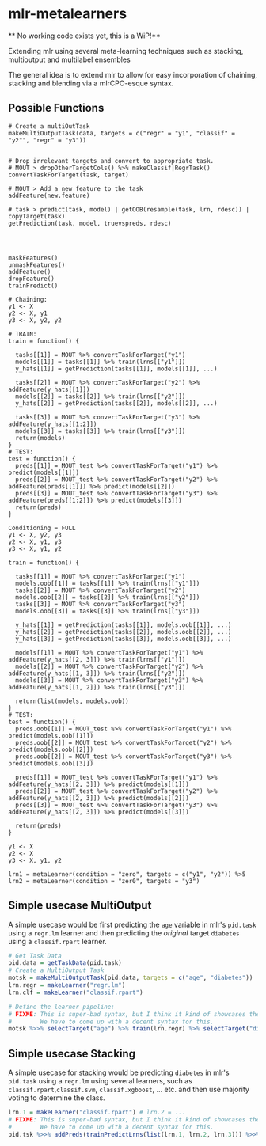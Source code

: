 # mlr-metalearners

** No working code exists yet, this is a WiP!** 

Extending mlr using several meta-learning techniques such as stacking, multioutput and multilabel ensembles

The general idea is to extend mlr to allow for easy incorporation of chaining, stacking and blending 
via a mlrCPO-esque syntax.


## Possible Functions

```
# Create a multiOutTask
makeMultiOutputTask(data, targets = c("regr" = "y1", "classif" = "y2"", "regr" = "y3"))


# Drop irrelevant targets and convert to appropriate task.
# MOUT > dropOtherTargetCols() %>% makeClassif|RegrTask()
convertTaskForTarget(task, target)

# MOUT > Add a new feature to the task
addFeature(new.feature)

# task > predict(task, model) | getOOB(resample(task, lrn, rdesc)) | copyTarget(task)
getPrediction(task, model, truevspreds, rdesc)




maskFeatures()
unmaskFeatures()
addFeature()
dropFeature()
trainPredict()

# Chaining:
y1 <- X
y2 <- X, y1
y3 <- X, y2, y2

# TRAIN:
train = function() {
  
  tasks[[1]] = MOUT %>% convertTaskForTarget("y1")
  models[[1]] = tasks[[1]] %>% train(lrns[["y1"]])
  y_hats[[1]] = getPrediction(tasks[[1]], models[[1]], ...)
  
  tasks[[2]] = MOUT %>% convertTaskForTarget("y2") %>% addFeature(y_hats[[1]])
  models[[2]] = tasks[[2]] %>% train(lrns[["y2"]])
  y_hats[[2]] = getPrediction(tasks[[2]], models[[2]], ...)
  
  tasks[[3]] = MOUT %>% convertTaskForTarget("y3") %>% addFeature(y_hats[[1:2]])
  models[[3]] = tasks[[3]] %>% train(lrns[["y3"]])
  return(models)
}
# TEST: 
test = function() {
  preds[[1]] = MOUT_test %>% convertTaskForTarget("y1") %>% predict(models[[1]])
  preds[[2]] = MOUT_test %>% convertTaskForTarget("y2") %>% addFeature(preds[[1]]) %>% predict(models[[2]])
  preds[[3]] = MOUT_test %>% convertTaskForTarget("y3") %>% addFeature(preds[[1:2]]) %>% predict(models[[3]])
  return(preds)
}

Conditioning = FULL
y1 <- X, y2, y3
y2 <- X, y1, y3
y3 <- X, y1, y2

train = function() {

  tasks[[1]] = MOUT %>% convertTaskForTarget("y1")
  models.oob[[1]] = tasks[[1]] %>% train(lrns[["y1"]])
  tasks[[2]] = MOUT %>% convertTaskForTarget("y2")
  models.oob[[2]] = tasks[[2]] %>% train(lrns[["y2"]])
  tasks[[3]] = MOUT %>% convertTaskForTarget("y3")
  models.oob[[3]] = tasks[[3]] %>% train(lrns[["y3"]])
  
  y_hats[[1]] = getPrediction(tasks[[1]], models.oob[[1]], ...)
  y_hats[[2]] = getPrediction(tasks[[2]], models.oob[[2]], ...)
  y_hats[[3]] = getPrediction(tasks[[3]], models.oob[[3]], ...)
  
  models[[1]] = MOUT %>% convertTaskForTarget("y1") %>% addFeature(y_hats[[2, 3]]) %>% train(lrns[["y1"]])
  models[[2]] = MOUT %>% convertTaskForTarget("y2") %>% addFeature(y_hats[[1, 3]]) %>% train(lrns[["y2"]])
  models[[3]] = MOUT %>% convertTaskForTarget("y3") %>% addFeature(y_hats[[1, 2]]) %>% train(lrns[["y3"]])

  return(list(models, models.oob))
}
# TEST: 
test = function() {
  preds.oob[[1]] = MOUT_test %>% convertTaskForTarget("y1") %>% predict(models.oob[[1]])
  preds.oob[[2]] = MOUT_test %>% convertTaskForTarget("y2") %>% predict(models.oob[[2]])
  preds.oob[[2]] = MOUT_test %>% convertTaskForTarget("y3") %>% predict(models.oob[[3]])
  
  preds[[1]] = MOUT_test %>% convertTaskForTarget("y1") %>% addFeature(y_hats[[2, 3]]) %>% predict(models[[1]])
  preds[[2]] = MOUT_test %>% convertTaskForTarget("y2") %>% addFeature(y_hats[[2, 3]]) %>% predict(models[[2]])
  preds[[3]] = MOUT_test %>% convertTaskForTarget("y3") %>% addFeature(y_hats[[2, 3]]) %>% predict(models[[3]])
  
  return(preds)
}

y1 <- X
y2 <- X
y3 <- X, y1, y2
 
lrn1 = metaLearner(condition = "zero", targets = c("y1", "y2")) %>5
lrn2 = metaLearner(condition = "zer0", targets = "y3")

```


## Simple usecase MultiOutput

A simple usecase would be first predicting the `age` variable in 
mlr's `pid.task` using a `regr.lm` learner and then predicting the *original* target `diabetes` using a 
`classif.rpart` learner.

```r
# Get Task Data
pid.data = getTaskData(pid.task)
# Create a MultiOutput Task
motsk = makeMultiOutputTask(pid.data, targets = c("age", "diabetes"))
lrn.regr = makeLearner("regr.lm")
lrn.clf = makeLearner("classif.rpart")

# Define the learner pipeline:
# FIXME: This is super-bad syntax, but I think it kind of showcases the problem.
#        We have to come up with a decent syntax for this.
motsk %>>% selectTarget("age") %>% train(lrn.regr) %>% selectTarget("diabetes") %>% train(lrn.clf)

```
## Simple usecase Stacking

A simple usecase for stacking would be predicting `diabetes` in mlr's `pid.task` using a `regr.lm` using
several learners, such as `classif.rpart`,`classif.svm`, `classif.xgboost`, ... etc. and then use majority voting
to determine the class.
```r
lrn.1 = makeLearner("classif.rpart") # lrn.2 = ...
# FIXME: This is super-bad syntax, but I think it kind of showcases the problem.
#        We have to come up with a decent syntax for this.
pid.tsk %>>% addPreds(trainPredictLrns(list(lrn.1, lrn.2, lrn.3))) %>>% dropFeatures() %>>% majorityVote()
```